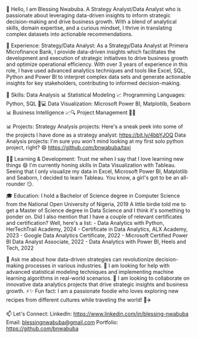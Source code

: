 👋 Hello, I am Blessing Nwabuba.
A Strategy Analyst/Data Analyst who is passionate about leveraging data-driven insights to inform strategic decision-making and drive business growth. With a blend of analytical skills, domain expertise, and a curious mindset, I thrive in translating complex datasets into actionable recommendations.

💼 Experience:
Strategy/Data Analyst: As a Strategy/Data Analyst at Primera Microfinance Bank, I provide data-driven insights which facilitates the development and execution of strategic initiatives to drive business growth and optimize operational efficiency. With over 3 years of experience in this role, I have used advanced analytics techniques and tools like Excel, SQL, Python and Power BI to interpret complex data sets and generate actionable insights for key stakeholders, contributing to informed decision-making.

🚀 Skills:
Data Analysis 📊
Statistical Modeling 📈
Programming Languages: Python, SQL 🐍💻
Data Visualization: Microsoft Power BI, Matplotlib, Seaborn 📊
Business Intelligence 📈🔍
Project Management 📅🚀

📊 Projects:
Strategy Analysis projects: Here's a sneak peek into some of the projects I have done as a strategy analyst: https://bit.ly/4bbYJOQ
Data Analysis projects: I'm sure you won't mind looking at my first solo python project, right? 😄 https://github.com/bnwabuba/taxi

🌱🔭 Learning & Development:
Trust me when I say that I love learning new things 😄 
I'm currently honing skills in Data Visualization with Tableau. Seeing that I only visualize my data in Excel, Microsoft Power BI, Matplotlib and Seaborn, I decided to learn Tableau. You know, a girl's got to be an all-rounder 😏.  

🎓 Education:
I hold a Bachelor of Science degree in Computer Science from the National Open University of Nigeria, 2019
A little birdie told me to get a Master of Science degree in Data Science and I think it's something to ponder on.
Did I also mention that I have a couple of relevant certificates and certification? Well, here's a list:
         - Data Analytics with Python, HerTechTrail Academy, 2024
         - Certificate in Data Analytics, ALX Academy, 2023
         - Google Data Analytics Certificate, 2022
         - Microsoft Certified Power BI Data Analyst Associate, 2022
         - Data Analytics with Power BI, Heels and Tech, 2022

💬 Ask me about how data-driven strategies can revolutionize decision-making processes in various industries.
🤔 I am looking for help with advanced statistical modeling techniques and implementing machine learning algorithms in real-world scenarios.
👯 I am looking to collaborate on innovative data analytics projects that drive strategic insights and business growth.
⚡✨ Fun fact: I am a passionate foodie who loves exploring new recipes from different cultures while traveling the world! 🍲✈️ 

📫 Let's Connect:
LinkedIn: https://www.linkedin.com/in/blessing-nwabuba
Email: blessingnwabuba@gmail.com
Portfolio: https://github.com/bnwabuba
